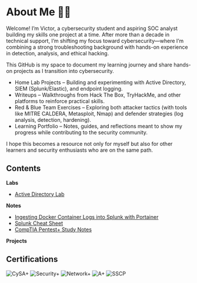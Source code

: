 # About Me 👋🏽
Welcome! I’m Victor, a cybersecurity student and aspiring SOC analyst building my skills one project at a time. After more than a decade in technical support, I’m shifting my focus toward cybersecurity—where I’m combining a strong troubleshooting background with hands-on experience in detection, analysis, and ethical hacking.

This GitHub is my space to document my learning journey and share hands-on projects as I transition into cybersecurity.
- Home Lab Projects – Building and experimenting with Active Directory, SIEM (Splunk/Elastic), and endpoint logging.
-	Writeups – Walkthroughs from Hack The Box, TryHackMe, and other platforms to reinforce practical skills.
-	Red & Blue Team Exercises – Exploring both attacker tactics (with tools like MITRE CALDERA, Metasploit, Nmap) and defender strategies (log analysis, detection, hardening).
-	Learning Portfolio – Notes, guides, and reflections meant to show my progress while contributing to the security community.

I hope this becomes a resource not only for myself but also for other learners and security enthusiasts who are on the same path.

## Contents
**Labs**
- [Active Directory Lab](labs/active-directory-lab/README.md)
 <!-- - [MITRE Caldera Emulation](labs/mitre-caldera/README.md) -->
**Notes**
- [Ingesting Docker Container Logs into Splunk with Portainer
](labs/splunk-docker-portainer.md)
- [Splunk Cheat Sheet](notes/splunk-cheatsheet.md)
- [CompTIA Pentest+ Study Notes](notes/pentest-plus-study-notes.md)

**Projects**
<!--   - [SOC Automation Scripts](projects/soc-automation-scripts/README.md)

[Labs](https://github.com/victorechevarria/labs)<br>
[Writeups](https://github.com/victorechevarria/writeups)<br>
[Study Notes](https://github.com/victorechevarria/notes) -->

## Certifications
![CySA+](https://img.shields.io/badge/CySA+-29B6F6?logo=compTIA&logoColor=white) ![Security+](https://img.shields.io/badge/Security+-E63946?logo=compTIA&logoColor=white) ![Network+](https://img.shields.io/badge/Network+-457B9D?logo=compTIA&logoColor=white) ![A+](https://img.shields.io/badge/A+-2A9D8F?logo=compTIA&logoColor=white) ![SSCP](https://img.shields.io/badge/SSCP-6A4C93?logo=isc2&logoColor=white)  

